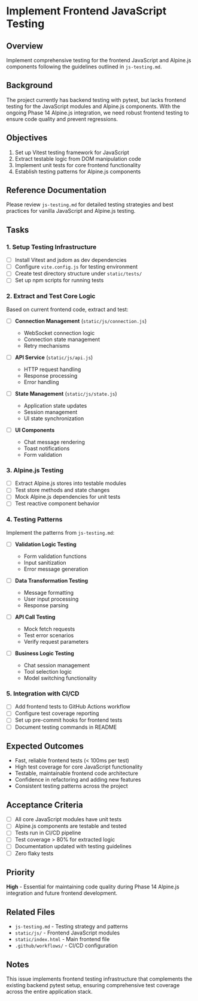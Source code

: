 # Implement Frontend JavaScript Testing

## Overview
Implement comprehensive testing for the frontend JavaScript and Alpine.js components following the guidelines outlined in `js-testing.md`.

## Background
The project currently has backend testing with pytest, but lacks frontend testing for the JavaScript modules and Alpine.js components. With the ongoing Phase 14 Alpine.js integration, we need robust frontend testing to ensure code quality and prevent regressions.

## Objectives
1. Set up Vitest testing framework for JavaScript
2. Extract testable logic from DOM manipulation code
3. Implement unit tests for core frontend functionality
4. Establish testing patterns for Alpine.js components

## Reference Documentation
Please review `js-testing.md` for detailed testing strategies and best practices for vanilla JavaScript and Alpine.js testing.

## Tasks

### 1. Setup Testing Infrastructure
- [ ] Install Vitest and jsdom as dev dependencies
- [ ] Configure `vite.config.js` for testing environment
- [ ] Create test directory structure under `static/tests/`
- [ ] Set up npm scripts for running tests

### 2. Extract and Test Core Logic
Based on current frontend code, extract and test:

- [ ] **Connection Management** (`static/js/connection.js`)
  - WebSocket connection logic
  - Connection state management
  - Retry mechanisms

- [ ] **API Service** (`static/js/api.js`)
  - HTTP request handling
  - Response processing
  - Error handling

- [ ] **State Management** (`static/js/state.js`)
  - Application state updates
  - Session management
  - UI state synchronization

- [ ] **UI Components** 
  - Chat message rendering
  - Toast notifications
  - Form validation

### 3. Alpine.js Testing
- [ ] Extract Alpine.js stores into testable modules
- [ ] Test store methods and state changes
- [ ] Mock Alpine.js dependencies for unit tests
- [ ] Test reactive component behavior

### 4. Testing Patterns
Implement the patterns from `js-testing.md`:

- [ ] **Validation Logic Testing**
  - Form validation functions
  - Input sanitization
  - Error message generation

- [ ] **Data Transformation Testing**
  - Message formatting
  - User input processing
  - Response parsing

- [ ] **API Call Testing**
  - Mock fetch requests
  - Test error scenarios
  - Verify request parameters

- [ ] **Business Logic Testing**
  - Chat session management
  - Tool selection logic
  - Model switching functionality

### 5. Integration with CI/CD
- [ ] Add frontend tests to GitHub Actions workflow
- [ ] Configure test coverage reporting
- [ ] Set up pre-commit hooks for frontend tests
- [ ] Document testing commands in README

## Expected Outcomes
- Fast, reliable frontend tests (< 100ms per test)
- High test coverage for core JavaScript functionality
- Testable, maintainable frontend code architecture
- Confidence in refactoring and adding new features
- Consistent testing patterns across the project

## Acceptance Criteria
- [ ] All core JavaScript modules have unit tests
- [ ] Alpine.js components are testable and tested
- [ ] Tests run in CI/CD pipeline
- [ ] Test coverage > 80% for extracted logic
- [ ] Documentation updated with testing guidelines
- [ ] Zero flaky tests

## Priority
**High** - Essential for maintaining code quality during Phase 14 Alpine.js integration and future frontend development.

## Related Files
- `js-testing.md` - Testing strategy and patterns
- `static/js/` - Frontend JavaScript modules
- `static/index.html` - Main frontend file
- `.github/workflows/` - CI/CD configuration

## Notes
This issue implements frontend testing infrastructure that complements the existing backend pytest setup, ensuring comprehensive test coverage across the entire application stack.
